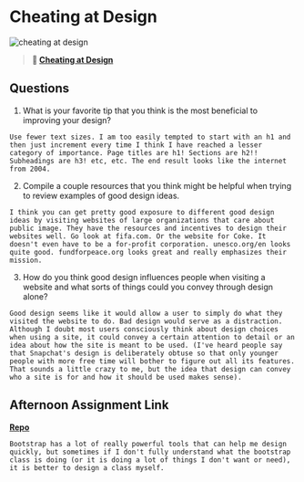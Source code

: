 # Cheating at Design

![cheating at design](https://bcw.blob.core.windows.net/public/img/courses/5247609446691139)

> **📖 [Cheating at Design](https://codeworksacademy.com/fs-student-guide/resources/wk1/04-Cheating-at-Design)**

## Questions

1. What is your favorite tip that you think is the most beneficial to improving your design?
```
Use fewer text sizes. I am too easily tempted to start with an h1 and then just increment every time I think I have reached a lesser category of importance. Page titles are h1! Sections are h2!! Subheadings are h3! etc, etc. The end result looks like the internet from 2004. 
```
2. Compile a couple resources that you think might be helpful when trying to review examples of good design ideas.
```
I think you can get pretty good exposure to different good design ideas by visiting websites of large organizations that care about public image. They have the resources and incentives to design their websites well. Go look at fifa.com. Or the website for Coke. It doesn't even have to be a for-profit corporation. unesco.org/en looks quite good. fundforpeace.org looks great and really emphasizes their mission.
```
3. How do you think good design influences people when visiting a website and what sorts of things could you convey through design alone?
```
Good design seems like it would allow a user to simply do what they visited the website to do. Bad design would serve as a distraction. Although I doubt most users consciously think about design choices when using a site, it could convey a certain attention to detail or an idea about how the site is meant to be used. (I've heard people say that Snapchat's design is deliberately obtuse so that only younger people with more free time will bother to figure out all its features. That sounds a little crazy to me, but the idea that design can convey who a site is for and how it should be used makes sense).
```
## Afternoon Assignment Link

**[Repo](https://github.com/TaylorBruun/clone-layout-bootstrap)**
```
Bootstrap has a lot of really powerful tools that can help me design quickly, but sometimes if I don't fully understand what the bootstrap class is doing (or it is doing a lot of things I don't want or need), it is better to design a class myself.
```